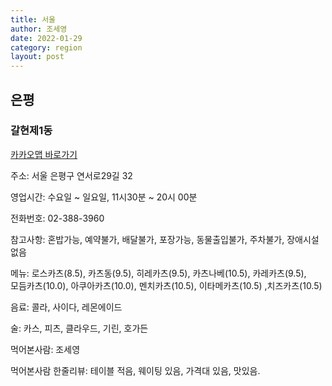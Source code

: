 ```yaml
---
title: 서울
author: 조세영
date: 2022-01-29
category: region
layout: post
---
```

<!--
## 종로
## 중
## 용산
## 성동
## 광진
## 동대문
## 중랑
## 성북
## 강북
## 도봉
## 노원
-->
## 은평
### 갈현제1동
[카카오맵 바로가기](http://kko.to/f9Ipxm_GG)

주소: 서울 은평구 연서로29길 32

영업시간: 수요일 ~ 일요일, 11시30분 ~ 20시 00분

전화번호: 02-388-3960

참고사항: 혼밥가능, 예약불가, 배달불가, 포장가능, 동물출입불가, 주차불가, 장애시설없음

메뉴: 로스카츠(8.5), 카츠동(9.5), 히레카츠(9.5), 카츠나베(10.5), 카레카츠(9.5),  
모듬카츠(10.0), 아쿠아카츠(10.0), 멘치카츠(10.5), 이타메카츠(10.5) ,치즈카츠(10.5) 

음료: 콜라, 사이다, 레몬에이드

술: 카스, 피츠, 클라우드, 기린, 호가든

먹어본사람: 조세영

먹어본사람 한줄리뷰: 테이블 적음, 웨이팅 있음, 가격대 있음, 맛있음.

<!--
### 갈현제2동
### 구산동
### 녹번동
### 대조동
### 불광제1동
### 불광제2동
### 수색동
### 신사제1동
### 신사제2동
### 역촌동
### 응암제1동
### 응암제2동
### 응암제3동
### 증산동
### 진관동
## 서대문
## 마포
## 양천
## 강서
## 구로
## 금천
## 영등포
## 동작
## 관악
## 서초
## 강남
## 송파
## 강동
-->